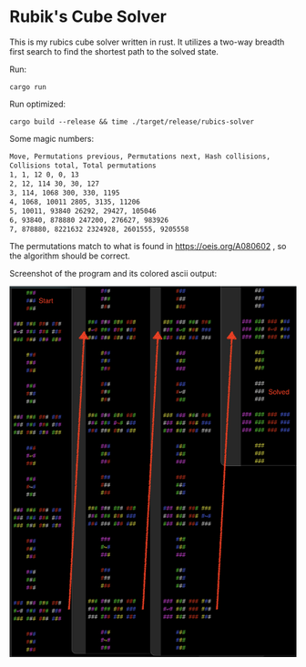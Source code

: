 
# Rubik's Cube Solver

This is my rubics cube solver written in rust. It utilizes a two-way breadth first search to find the shortest path to the solved state. 

Run:
```
cargo run
```

Run optimized:
```
cargo build --release && time ./target/release/rubics-solver
```

Some magic numbers:
```
Move, Permutations previous, Permutations next, Hash collisions, Collisions total, Total permutations
1, 1, 12 0, 0, 13
2, 12, 114 30, 30, 127
3, 114, 1068 300, 330, 1195
4, 1068, 10011 2805, 3135, 11206
5, 10011, 93840 26292, 29427, 105046
6, 93840, 878880 247200, 276627, 983926
7, 878880, 8221632 2324928, 2601555, 9205558
```
The permutations match to what is found in https://oeis.org/A080602 , so the algorithm should be correct.

Screenshot of the program and its colored ascii output:

![Screenshot](screenshot.png)
